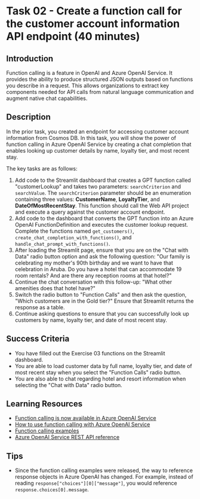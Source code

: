 # Task 02 - Create a function call for the customer account information API endpoint (40 minutes)

## Introduction

Function calling is a feature in OpenAI and Azure OpenAI Service. It provides the ability to produce structured JSON outputs based on functions you describe in a request. This allows organizations to extract key components needed for API calls from natural language communication and augment native chat capabilities.

## Description

In the prior task, you created an endpoint for accessing customer account information from Cosmos DB. In this task, you will show the power of function calling in Azure OpenAI Service by creating a chat completion that enables looking up customer details by name, loyalty tier, and most recent stay.

The key tasks are as follows:

1. Add code to the Streamlit dashboard that creates a GPT function called "customerLookup" and takes two parameters: `searchCriterion` and `searchValue`. The `searchCriterion` parameter should be an enumeration containing three values: **CustomerName**, **LoyaltyTier**, and **DateOfMostRecentStay**. This function should call the Web API project and execute a query against the customer account endpoint.
2. Add code to the dashboard that converts the GPT function into an Azure OpenAI FunctionDefinition and executes the customer lookup request. Complete the functions named `get_customers()`, `create_chat_completion_with_functions()`, and `handle_chat_prompt_with_functions()`.
3. After loading the Streamlit page, ensure that you are on the "Chat with Data" radio button option and ask the following question: "Our family is celebrating my mother's 90th birthday and we want to have that celebration in Aruba. Do you have a hotel that can accommodate 19 room rentals? And are there any reception rooms at that hotel?"
4. Continue the chat conversation with this follow-up: "What other amenities does that hotel have?"
5. Switch the radio button to "Function Calls" and then ask the question, "Which customers are in the Gold tier?" Ensure that Streamlit returns the response as a table.
6. Continue asking questions to ensure that you can successfully look up customers by name, loyalty tier, and date of most recent stay.

## Success Criteria

- You have filled out the Exercise 03 functions on the Streamlit dashboard.
- You are able to load customer data by full name, loyalty tier, and date of most recent stay when you select the "Function Calls" radio button.
- You are also able to chat regarding hotel and resort information when selecting the "Chat with Data" radio button.

## Learning Resources

- [Function calling is now available in Azure OpenAI Service](https://techcommunity.microsoft.com/t5/ai-azure-ai-services-blog/function-calling-is-now-available-in-azure-openai-service/ba-p/3879241)
- [How to use function calling with Azure OpenAI Service](https://learn.microsoft.com/en-us/azure/ai-services/openai/how-to/function-calling?tabs=python)
- [Function calling examples](https://github.com/Azure-Samples/openai/tree/main/Basic_Samples/Functions)
- [Azure OpenAI Service REST API reference](https://learn.microsoft.com/en-us/azure/ai-services/openai/reference)

## Tips

- Since the function calling examples were released, the way to reference response objects in Azure OpenAI has changed. For example, instead of reading `response["choices"][0]["message"]`, you would reference `response.choices[0].message`.